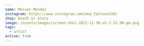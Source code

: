 ```yaml
---
name: Moises Mendez
instagram: https://www.instagram.com/moe_tattoos510/
shop: Death or Glory
image: /assets/images/screen-shot-2022-11-30-at-2.52.00-pm.png
tags:
  - artist
active: true
---
```

